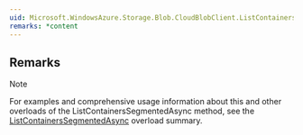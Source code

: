 ```yaml
---  
uid: Microsoft.WindowsAzure.Storage.Blob.CloudBlobClient.ListContainersSegmentedAsync(System.String,Microsoft.WindowsAzure.Storage.Blob.BlobContinuationToken)  
remarks: *content  
---  
```

  
## Remarks  
  
> [!NOTE]
>  For examples and comprehensive usage information about this and other overloads of the ListContainersSegmentedAsync method, see the [ListContainersSegmentedAsync](assetId:///Overload:Microsoft.WindowsAzure.Storage.Blob.CloudBlobClient.ListContainersSegmentedAsync?qualifyHint=False&autoUpgrade=True) overload summary.